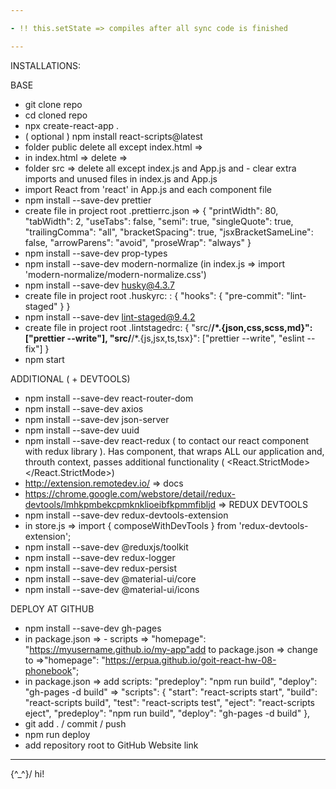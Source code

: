 ```yaml
---

- !! this.setState => compiles after all sync code is finished

---
```


INSTALLATIONS:

BASE

- git clone repo
- cd cloned repo
- npx create-react-app .
- ( optional ) npm install react-scripts@latest
- folder public delete all except index.html =>
- in index.html => delete =>
  <link rel="manifest" href="%PUBLIC_URL%/manifest.json" />
- folder src => delete all except index.js and App.js and - clear extra imports
  and unused files in index.js and App.js
- import React from 'react' in App.js and each component file
- npm install --save-dev prettier
- create file in project root .prettierrc.json => { "printWidth": 80,
  "tabWidth": 2, "useTabs": false, "semi": true, "singleQuote": true,
  "trailingComma": "all", "bracketSpacing": true, "jsxBracketSameLine": false,
  "arrowParens": "avoid", "proseWrap": "always" }
- npm install --save-dev prop-types
- npm install --save-dev modern-normalize (in index.js => import
  'modern-normalize/modern-normalize.css')
- npm install --save-dev husky@4.3.7
- create file in project root .huskyrc: : { "hooks": { "pre-commit":
  "lint-staged" } }
- npm install --save-dev lint-staged@9.4.2
- create file in project root .lintstagedrc: { "src/**/\*.{json,css,scss,md}":
  ["prettier --write"], "src/**/\*.{js,jsx,ts,tsx}": ["prettier --write",
  "eslint --fix"] }
- npm start

ADDITIONAL ( + DEVTOOLS)

- npm install --save-dev react-router-dom
- npm install --save-dev axios
- npm install --save-dev json-server
- npm install --save-dev uuid
- npm install --save-dev react-redux ( to contact our react component with redux
  library ). Has <Provider /> component, that wraps ALL our application and,
  throuth context, passes additional functionality ( <React.StrictMode>
  <Provider store={store}> <App /> </Provider> </React.StrictMode>)
- http://extension.remotedev.io/ => docs
- https://chrome.google.com/webstore/detail/redux-devtools/lmhkpmbekcpmknklioeibfkpmmfibljd
  => REDUX DEVTOOLS
- npm install --save-dev redux-devtools-extension
- in store.js => import { composeWithDevTools } from 'redux-devtools-extension';
- npm install --save-dev @reduxjs/toolkit
- npm install --save-dev redux-logger
- npm install --save-dev redux-persist
- npm install --save-dev @material-ui/core
- npm install --save-dev @material-ui/icons

DEPLOY AT GITHUB

- npm install --save-dev gh-pages
- in package.json => - scripts => "homepage":
  "https://myusername.github.io/my-app"add to package.json => change to
  =>"homepage": "https://erpua.github.io/goit-react-hw-08-phonebook";
- in package.json => add scripts: "predeploy": "npm run build", "deploy":
  "gh-pages -d build" => "scripts": { "start": "react-scripts start", "build":
  "react-scripts build", "test": "react-scripts test", "eject": "react-scripts
  eject", "predeploy": "npm run build", "deploy": "gh-pages -d build" },
- git add . / commit / push
- npm run deploy
- add repository root to GitHub Website link

---

\{^\_^}/ hi!
